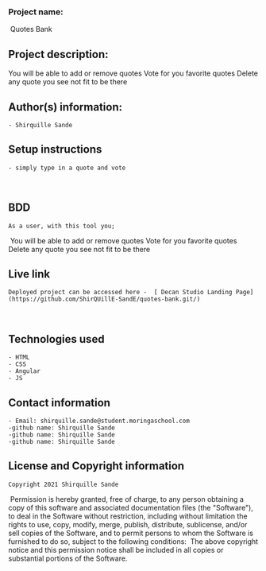 ### Project name:
​ Quotes Bank

## Project description:
 You will be able to add or remove quotes
Vote for you favorite quotes
Delete any quote you see not fit to be there
​
## Author(s) information:
    - Shirquille Sande
  
## Setup instructions
    - simply type in a quote and vote
​
## BDD
    As a user, with this tool you;
​
  You will be able to add or remove quotes
Vote for you favorite quotes
Delete any quote you see not fit to be there


## Live link
    Deployed project can be accessed here -  [ Decan Studio Landing Page](https://github.com/ShirQUillE-SandE/quotes-bank.git/)
​
## Technologies used
    - HTML
    - CSS
    - Angular
    - JS 
            

## Contact information
    - Email: shirquille.sande@student.moringaschool.com
    -github name: Shirquille Sande
    -github name: Shirquille Sande
    -github name: Shirquille Sande
     
  
## License and Copyright information
    Copyright 2021 Shirquille Sande

​
    Permission is hereby granted, free of charge, to any person obtaining a copy of this software and associated documentation files (the "Software"), to deal in the Software without restriction, including without limitation the rights to use, copy, modify, merge, publish, distribute, sublicense, and/or sell copies of the Software, and to permit persons to whom the Software is furnished to do so, subject to the following conditions:
​
    The above copyright notice and this permission notice shall be included in all copies or substantial portions of the Software.
​

